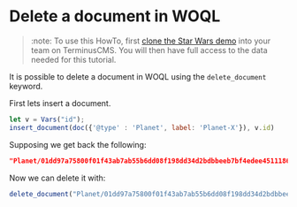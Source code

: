 # Delete a document in WOQL

> :note:
> To use this HowTo, first [clone the Star Wars
> demo](../../use-distributed-features/clone-a-demo.md) into your team on
> TerminusCMS. You will then have full access to the data needed for
> this tutorial.

It is possible to delete a document in WOQL using the
`delete_document` keyword.

First lets insert a document.

```javascript
let v = Vars("id");
insert_document(doc({'@type' : 'Planet', label: 'Planet-X'}), v.id)
```

Supposing we get back the following:

```json
"Planet/01dd97a75800f01f43ab7ab55b6dd08f198dd34d2bdbbeeb7bf4edee45111863"
```

Now we can delete it with:

```javascript
delete_document("Planet/01dd97a75800f01f43ab7ab55b6dd08f198dd34d2bdbbeeb7bf4edee45111863")
```
